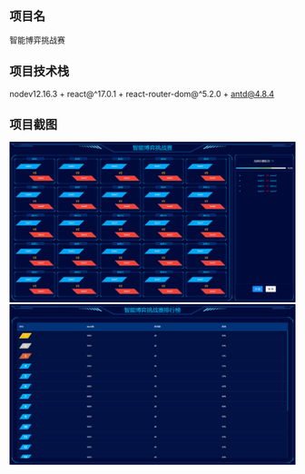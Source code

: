## 项目名
智能博弈挑战赛
## 项目技术栈
nodev12.16.3 + react@^17.0.1 + react-router-dom@^5.2.0 + antd@4.8.4
## 项目截图
![image](https://github.com/liubao1992/intelligentgame/blob/main/screenshots/home.png)
![image](https://github.com/liubao1992/intelligentgame/blob/main/screenshots/ranking.png)